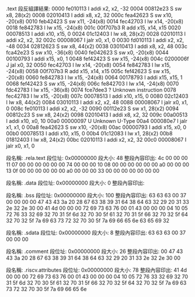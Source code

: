 .text 段反組譯結果:
0000 fe010113 I addi x2, x2, -32
0004 00812e23 S sw x8, 28(x2)
0008 02010413 I addi x8, x2, 32
000c fea42623 S sw x10, -20(x8)
0010 feb42423 S sw x11, -24(x8)
0014 fec42703 I lw x14, -20(x8)
0018 fe842783 I lw x15, -24(x8)
001c 00f707b3 R add x15, x14, x15
0020 00078513 I addi x10, x15, 0
0024 01c12403 I lw x8, 28(x2)
0028 02010113 I addi x2, x2, 32
002c 00008067 I jalr x0, x1, 0
0030 fd010113 I addi x2, x2, -48
0034 02812623 S sw x8, 44(x2)
0038 03010413 I addi x8, x2, 48
003c fca42e23 S sw x10, -36(x8)
0040 fe042623 S sw x0, -20(x8)
0044 00100793 I addi x15, x0, 1
0048 fef42423 S sw x15, -24(x8)
004c 0200006f J jal x0, 32
0050 fec42703 I lw x14, -20(x8)
0054 fe842783 I lw x15, -24(x8)
0058 00f707b3 R add x15, x14, x15
005c fef42623 S sw x15, -20(x8)
0060 fe842783 I lw x15, -24(x8)
0064 00178793 I addi x15, x15, 1
0068 fef42423 S sw x15, -24(x8)
006c fe842703 I lw x14, -24(x8)
0070 fdc42783 I lw x15, -36(x8)
0074 fce7dee3 ? Unknown instruction
0078 fec42783 I lw x15, -20(x8)
007c 00078513 I addi x10, x15, 0
0080 02c12403 I lw x8, 44(x2)
0084 03010113 I addi x2, x2, 48
0088 00008067 I jalr x0, x1, 0
008c fe010113 I addi x2, x2, -32
0090 00112e23 S sw x1, 28(x2)
0094 00812c23 S sw x8, 24(x2)
0098 02010413 I addi x8, x2, 32
009c 00a00513 I addi x10, x0, 10
00a0 00000097 U Unknown U-Type
00a4 000080e7 I jalr x1, x1, 0
00a8 fea42623 S sw x10, -20(x8)
00ac 00000793 I addi x15, x0, 0
00b0 00078513 I addi x10, x15, 0
00b4 01c12083 I lw x1, 28(x2)
00b8 01812403 I lw x8, 24(x2)
00bc 02010113 I addi x2, x2, 32
00c0 00008067 I jalr x0, x1, 0


段名稱: .rela.text           段位址: 0x00000000 段大小:       48
整段內容印出:
4c 00 00 00 11 07 00 00 00 00 00 00 74 00 00 00 
10 08 00 00 00 00 00 00 a0 00 00 00 13 0f 00 00 
00 00 00 00 a0 00 00 00 33 00 00 00 00 00 00 00 


段名稱: .data                段位址: 0x00000000 段大小:        0
整段內容印出:


段名稱: .bss                 段位址: 0x00000000 段大小:      100
整段內容印出:
63 63 63 00 37 00 00 00 00 47 43 43 3a 20 28 67 
63 38 39 31 64 38 64 63 32 29 20 31 33 2e 32 2e 
30 00 41 4d 00 00 00 72 69 73 63 76 00 01 43 00 
00 00 04 10 05 72 76 33 32 69 32 70 31 5f 6d 32 
70 30 5f 61 32 70 31 5f 66 32 70 32 5f 64 32 70 
32 5f 7a 69 63 73 72 32 70 30 5f 7a 69 66 65 6e 
63 65 69 32 

段名稱: .sdata               段位址: 0x00000000 段大小:        8
整段內容印出:
63 63 63 00 37 00 00 00 

段名稱: .comment             段位址: 0x00000000 段大小:       26
整段內容印出:
00 47 43 43 3a 20 28 67 63 38 39 31 64 38 64 63 
32 29 20 31 33 2e 32 2e 30 00 

段名稱: .riscv.attributes    段位址: 0x00000000 段大小:       78
整段內容印出:
41 4d 00 00 00 72 69 73 63 76 00 01 43 00 00 00 
04 10 05 72 76 33 32 69 32 70 31 5f 6d 32 70 30 
5f 61 32 70 31 5f 66 32 70 32 5f 64 32 70 32 5f 
7a 69 63 73 72 32 70 30 5f 7a 69 66 65 6e 